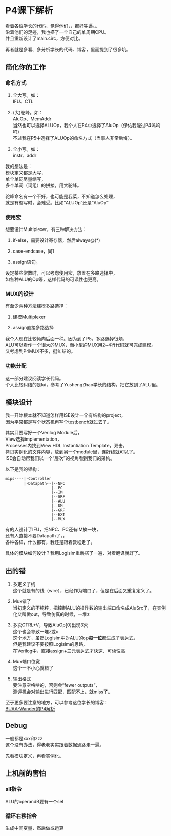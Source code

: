 # P4课下解析

看着各位学长的代码，觉得他们，，都好牛逼。。  
沿着他们的足迹，我也搭了一个自己的单周期CPU。  
并且重新设计了main.circ，方便对比。

再者就是多看、多分析学长的代码、博客，里面提到了很多坑。  

## 简化你的工作

### 命名方式

1. 全大写。如：  
IFU、CTL

2. (大)驼峰。如：  
AluOp、MemAddr  
当然也可以选择ALUOp，我个人在P4中选择了AluOp（保佑我能过P4呜呜呜）  
不过我在P5中选择了ALUOp的命名方式（当事人非常后悔）。

3. 全小写。如：  
instr、addr

我的想法是：  
模块定义都是大写，  
单个单词尽量缩写，  
多个单词（词组）的拼接，用大驼峰。

驼峰命名有一个不好，也可能是我菜，不知道怎么处理，  
就是有缩写时，会难受。比如“ALUOp”还是“AluOp”

### 使用宏

想要设计Multiplexer，有三种解决方法：

1. if-else，需要设计寄存器，然后always@(*)

2. case-endcase，同1

3. assign语句。

设定某些常数时，可以考虑使用宏，放置在多路选择中，  
如各种ALU的Op等，这样代码的可读性也更高。

### MUX的设计

有至少两种方法建模多路选择：

1. 建模Multiplexer

2. assign直接多路选择

我个人现在比较倾向后面一种。因为到了P5，多路选择很烦，  
ALU可以看作一个很大的MUX，而小型的MUX用2~4行代码就可完成建模。  
又考虑到P4MUX不多，挺纠结的。

### 功能分配

这一部分建议阅读学长代码。  
个人比较纠结的是lui，参考了YushengZhao学长的结构，把它放到了ALU里。

## 模块设计

我一开始根本就不知道怎样用ISE设计一个有结构的project，  
因为平常都是写个状态机再写个testbench就过去了。

其实只要写好一个Verilog Module后，  
View选择implementation，  
Processes内找到View HDL Instantiation Template，双击，  
拷贝实例化的文件内容，放到另一个module里，连好线就可以了。  
ISE会自动帮我们以一个“层次”的视角看到我们的架构。

以下是我的架构：

    mips----|-Controller
            |-Datapath--|--NPC
                        |--PC
                        |--IM
                        |--GRF
                        |--ALU
                        |--DM
                        |--GRF
                        |--EXT
                        |--MUX

有的人设计了IFU，把NPC、PC还有IM放一块，  
还有人直接不要Datapath了，，  
各种各样，什么都有，我还是跟着教程走了。

具体的模块如何设计？我用Logisim重新搭了一遍，对着翻译就好了。

## 出的错

1. 多定义了线  
这个就是有的线（wire），已经作为端口了，但是在后面又重复定义了。

2. Mux错了  
当初定义的不纯粹，把控制ALU的操作数的输出端口命名成AluSrc了，在实例化又叫做out，导致仿真的时候，一堆z

3. 多次CTRL+V，导致AluOp[0]出现3次  
这个也会导致一堆z或x  
这个地方，虽然Logisim中对ALU的op**每一位**都生成了表达式，  
但是我建议不要按照Logisim的思路，  
在Verilog中，直接assign+三元表达式才快速、可读性高

4. Mux端口位宽  
这个一不小心就错了

5. 输出格式  
要注意空格啥的，否则会“fewer outputs”，  
测评机会对输出进行匹配，匹配不上，就miss了。

至于更多要注意的地方，可以参考这位学长的博客：  
[BUAA-Wander的P4解析](https://www.cnblogs.com/BUAA-Wander/p/11873946.html)

## Debug

一般都是xxx和zzz  
这个没有办法，得老老实实跟着数据通路走一遍。

先看模块定义，再看实例化。

## 上机前的害怕

### sll指令

ALU的operandB要有一个sel

### 循环右移指令

生成中间变量，然后做或运算
